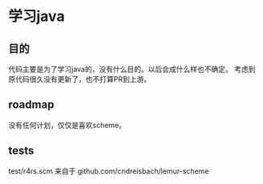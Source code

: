 学习java
========

## 目的

代码主要是为了学习java的，没有什么目的。以后会成什么样也不确定。
考虑到原代码很久没有更新了，也不打算PR到上游。

## roadmap

没有任何计划，仅仅是喜欢scheme。

## tests

test/r4rs.scm 来自于 github.com/cndreisbach/lemur-scheme

